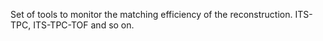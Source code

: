 Set of tools to monitor the matching efficiency of the reconstruction.
ITS-TPC, ITS-TPC-TOF and so on.